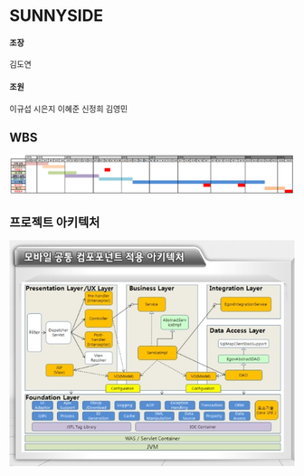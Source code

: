 # SUNNYSIDE
#### 조장
김도연
#### 조원
이규섭
시은지
이혜준
신정희
김영민  

## WBS
![WBS](https://github.com/HR-Kim/SUNNYSIDE3/blob/master/DOC/image/WBS.PNG)

## 프로젝트 아키텍처
![모바일컴포턴트아키텍처](https://github.com/HR-Kim/SUNNYSIDE3/blob/master/DOC/image/%EB%AA%A8%EB%B0%94%EC%9D%BC_%EC%BB%B4%ED%8F%AC%EB%84%8C%ED%8A%B8_%EC%95%84%ED%82%A4%ED%85%8D%EC%B2%98.jpg?raw=true)


